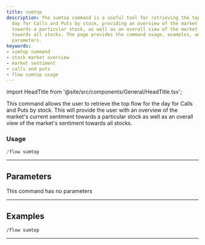 ```yaml
---
title: sumtop
description: The sumtop command is a useful tool for retrieving the top flow for the
  day for Calls and Puts by stock, providing an overview of the market's sentiment
  towards a particular stock, as well as an overall view of the market's sentiment
  towards all stocks. The page provides the command usage, examples, and details regarding
  parameters.
keywords:
- sumtop command
- stock market overview
- market sentiment
- calls and puts
- flow sumtop usage
---
```


import HeadTitle from '@site/src/components/General/HeadTitle.tsx';

<HeadTitle title="sumtop - Flow - Discord - Reference | OpenBB Bot Docs" />

This command allows the user to retrieve the top flow for the day for Calls and Puts by stock. This will provide the user with an overview of the market's current sentiment towards a particular stock as well as an overall view of the market's sentiment towards all stocks.

### Usage

```python wordwrap
/flow sumtop
```

---

## Parameters

This command has no parameters



---

## Examples

```
/flow sumtop
```

---

